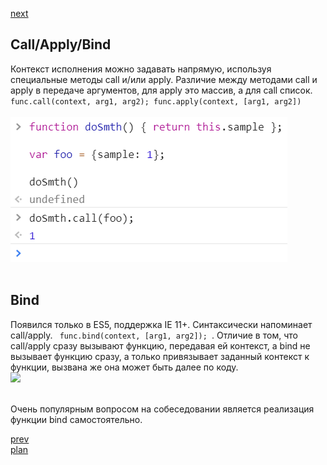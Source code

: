<a href="05.md">next</a>

<h2>Call/Apply/Bind</h2>

<div>
Контекст исполнения можно задавать напрямую, используя специальные методы call и/или apply.
Различие между методами call и apply в передаче аргументов, для apply это массив, а для call список.
<code> func.call(context, arg1, arg2); func.apply(context, [arg1, arg2]) </code>
</div>

<br/>

<div>
<img src="./media/04-1.png">
</div>
<br/>


<h2>Bind</h2>
<div>
Появился только в ES5, поддержка IE 11+. Синтаксически напоминает call/apply.
<code> func.bind(context, [arg1, arg2]); </code>. Отличие в том, что call/apply сразу вызывают функцию,
передавая ей контекст, а bind не вызывает функцию сразу,
а только привязывает заданный контекст к функции, вызвана же она может быть далее по коду.

<br/>

<div>
<img src=".media/04-2.png">
</div>

<br/>

Очень популярным вопросом на собеседовании является реализация функции bind самостоятельно.
</div>

<a href="03.md">prev</a>
<br/>
<a href="00.md">plan</a>
